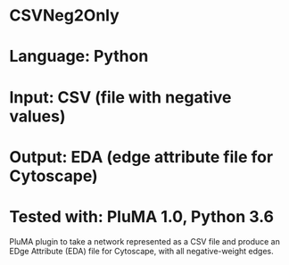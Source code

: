 # CSVNeg2Only
# Language: Python
# Input: CSV (file with negative values)
# Output: EDA (edge attribute file for Cytoscape)
# Tested with: PluMA 1.0, Python 3.6

PluMA plugin to take a network represented as a CSV file and produce
an EDge Attribute (EDA) file for Cytoscape, with all negative-weight
edges.

